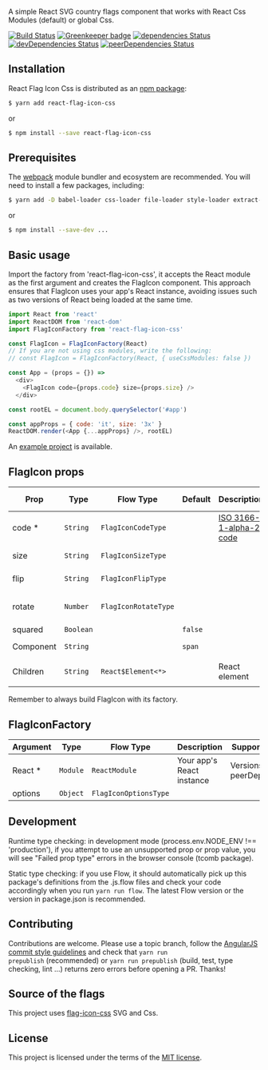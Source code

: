 
A simple React SVG country flags component that works with React Css Modules (default) or global Css.

[![Build Status](https://travis-ci.org/matteocng/react-flag-icon-css.svg?branch=master)](https://travis-ci.org/matteocng/react-flag-icon-css)
[![Greenkeeper badge](https://badges.greenkeeper.io/matteocng/react-flag-icon-css.svg)](https://greenkeeper.io/)
[![dependencies Status](https://david-dm.org/matteocng/react-flag-icon-css/status.svg)](https://david-dm.org/matteocng/react-flag-icon-css)
[![devDependencies Status](https://david-dm.org/matteocng/react-flag-icon-css/dev-status.svg)](https://david-dm.org/matteocng/react-flag-icon-css?type=dev)
[![peerDependencies Status](https://david-dm.org/matteocng/react-flag-icon-css/peer-status.svg)](https://david-dm.org/matteocng/react-flag-icon-css?type=peer)


## Installation

React Flag Icon Css is distributed as an [npm package](https://www.npmjs.org/package/react-flag-icon-css):

```bash
$ yarn add react-flag-icon-css
```
or
```bash
$ npm install --save react-flag-icon-css
```

## Prerequisites

The [webpack](//github.com/webpack/webpack) module bundler and ecosystem are recommended. You will need to install a few packages, including:

```bash
$ yarn add -D babel-loader css-loader file-loader style-loader extract-text-webpack-plugin classnames tcomb tcomb-react react-css-modules
```

or

```bash
$ npm install --save-dev ...
```

## Basic usage

Import the factory from 'react-flag-icon-css', it accepts the React module as the first argument and creates the FlagIcon component. This approach ensures that FlagIcon uses your app's React instance, avoiding issues such as two versions of React being loaded at the same time.

```js
import React from 'react'
import ReactDOM from 'react-dom'
import FlagIconFactory from 'react-flag-icon-css'

const FlagIcon = FlagIconFactory(React)
// If you are not using css modules, write the following:
// const FlagIcon = FlagIconFactory(React, { useCssModules: false })

const App = (props = {}) =>
  <div>
    <FlagIcon code={props.code} size={props.size} />
  </div>

const rootEL = document.body.querySelector('#app')

const appProps = { code: 'it', size: '3x' }
ReactDOM.render(<App {...appProps} />, rootEL)
```

An [example project](//github.com/matteocng/react-flag-icon-css-example-multi) is available.

## FlagIcon props

| Prop | Type | Flow Type | Default | Description | Supported values |
| --- | --- | --- | --- | --- |  --- |
| code * | <code>String</code> | <code>FlagIconCodeType</code> | | [ISO 3166-1-alpha-2 code](https://www.iso.org/iso/country_names_and_code_elements) | The list is [here](static/countries.json) |
| size | <code>String</code> | <code>FlagIconSizeType</code> | |  | lg, 2x, 3x, 4x, 5x |
| flip | <code>String</code> | <code>FlagIconFlipType</code> | |  | horizontal, vertical |
| rotate | <code>Number</code> | <code>FlagIconRotateType</code>| |  | 30, 60, 90, 180, 270 |
| squared | <code>Boolean</code> | |<code>false</code> |  | |
| Component | <code>String</code> | |<code>span</code> |  | e.g <code>span</code>, <code>div</code> |
| Children | <code>String</code> | <code>React$Element<*></code>| | React element | e.g ```<Something />``` |

Remember to always build FlagIcon with its factory.

## FlagIconFactory

| Argument | Type | Flow Type | Description | Supported values |
| --- | --- | --- | --- |  --- |
| React * | <code>Module</code> | <code>ReactModule</code>  | Your app's React instance | Versions in peerDependencies |
| options | <code>Object</code> | <code>FlagIconOptionsType</code> |  |  ||

## Development

Runtime type checking: in development mode (process.env.NODE_ENV !== 'production'), if you attempt to use an unsupported prop or prop value, you will see "Failed prop type" errors in the browser console (tcomb package).

Static type checking: if you use Flow, it should automatically pick up this package's definitions from the .js.flow files and check your code accordingly when you run <code>yarn run flow</code>. The latest Flow version or the version in package.json is recommended.

## Contributing

Contributions are welcome. Please use a topic branch, follow the [AngularJS commit style guidelines](//github.com/angular/angular.js/blob/master/CONTRIBUTING.md#-git-commit-guidelines) and check that <code>yarn run prepublish</code> (recommended) or <code>yarn run prepublish</code> (build, test, type checking, lint ...) returns zero errors before opening a PR. Thanks!

## Source of the flags

This project uses [flag-icon-css](//github.com/lipis/flag-icon-css) SVG and Css.

## License

This project is licensed under the terms of the [MIT license](LICENSE).
